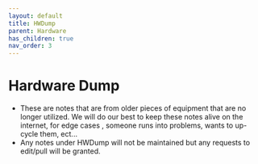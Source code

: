 ```yaml
---
layout: default
title: HWDump
parent: Hardware
has_children: true
nav_order: 3
---
```

# Hardware Dump
- These are notes that are from older pieces of equipment that are no longer utilized. We will do our best to keep these notes alive on the internet, for edge cases , someone runs into problems, wants to up-cycle them, ect...
- Any notes under HWDump will not be maintained but any requests to edit/pull will be granted. 